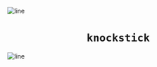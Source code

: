 ![line](https://user-images.githubusercontent.com/93650707/151291886-c4c8dfe8-cadf-48a9-87ef-7b7a03ec875e.png)

<h1 align="center"><code>knockstick</code></h1>

![line](https://user-images.githubusercontent.com/93650707/151291886-c4c8dfe8-cadf-48a9-87ef-7b7a03ec875e.png)
